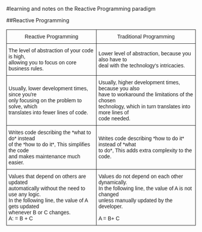 #learning and notes on the Reactive Programming paradigm

##Reactive Programming

<style type="text/css">
.tg  {border-collapse:collapse;border-spacing:0;}
.tg td{font-family:Arial, sans-serif;font-size:14px;padding:10px 5px;border-style:solid;border-width:1px;overflow:hidden;word-break:normal;}
.tg th{font-family:Arial, sans-serif;font-size:14px;font-weight:normal;padding:10px 5px;border-style:solid;border-width:1px;overflow:hidden;word-break:normal;}
.tg .tg-yw4l{vertical-align:top}
</style>
<table class="tg">
  <tr>
    <th class="tg-031e">Reactive Programming</th>
    <th class="tg-031e">Traditional Programming</th>
  </tr>
  <tr>
    <td class="tg-031e">The level of abstraction of your code is high,<br>allowing you to focus on core business rules.</td>
    <td class="tg-031e">Lower level of abstraction, because you also have to<br>deal with the technology's intricacies.</td>
  </tr>
  <tr>
    <td class="tg-031e">Usually, lower development times, since you're<br>only focusing on the problem to solve, which<br>translates into fewer lines of code.</td>
    <td class="tg-031e">Usually, higher development times, because you also<br>have to workaround the limitations of the chosen<br>technology, which in turn translates into more lines of<br>code needed.</td>
  </tr>
  <tr>
    <td class="tg-031e">Writes code describing the *what to do* instead<br>of the *how to do it*, This simplifies the code <br>and makes maintenance much easier.</td>
    <td class="tg-031e">Writes code describing *how to do it* instead of *what<br>to do*, This adds extra complexity to the code.</td>
  </tr>
  <tr>
    <td class="tg-yw4l">Values that depend on others are updated<br>automatically without the need to use any logic.<br>In the following line, the value of A gets updated<br>whenever B or C changes. <br>A: = B + C</td>
    <td class="tg-yw4l">Values do not depend on each other dynamically. <br>In the following line, the value of A is not changed <br>unless manually updated by the developer.<br><br>A = B+ C</td>
  </tr>
</table>